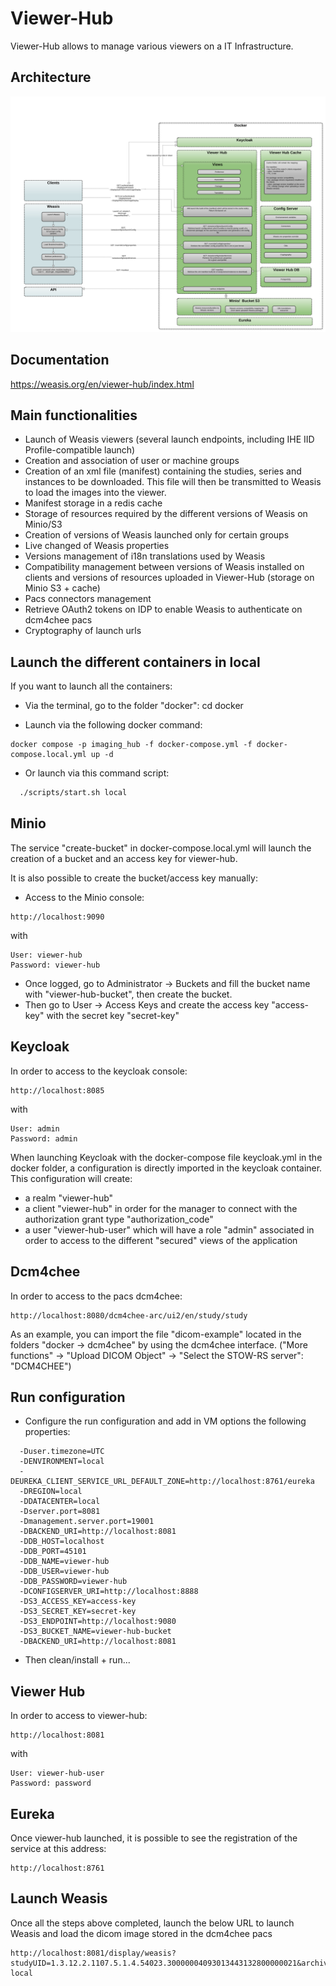 ﻿
# Viewer-Hub
Viewer-Hub allows to manage various viewers on a IT Infrastructure. 

## Architecture
![architecture.svg](src/main/resources/documentation/architecture.svg)

## Documentation
https://weasis.org/en/viewer-hub/index.html

## Main functionalities
- Launch of Weasis viewers (several launch endpoints, including IHE IID Profile-compatible launch)
- Creation and association of user or machine groups
- Creation of an xml file (manifest) containing the studies, series and instances to be downloaded. This file will then be transmitted to Weasis to load the images into the viewer.
- Manifest storage in a redis cache
- Storage of resources required by the different versions of Weasis on Minio/S3
- Creation of versions of Weasis launched only for certain groups
- Live changed of Weasis properties 
- Versions management of i18n translations used by Weasis
- Compatibility management between versions of Weasis installed on clients and versions of resources uploaded in Viewer-Hub (storage on Minio S3 + cache)
- Pacs connectors management
- Retrieve OAuth2 tokens on IDP to enable Weasis to authenticate on dcm4chee pacs
- Cryptography of launch urls

## Launch the different containers in local

If you want to launch all the containers:
- Via the terminal, go to the folder "docker": cd docker

- Launch via the following docker command:
```
docker compose -p imaging_hub -f docker-compose.yml -f docker-compose.local.yml up -d
```

- Or launch via this command script:

```bash
  ./scripts/start.sh local
```

## Minio

The service "create-bucket" in docker-compose.local.yml will launch the creation of a bucket and an access key for viewer-hub.

It is also possible to create the bucket/access key manually:

- Access to the Minio console:
```  
http://localhost:9090
```
with

```
User: viewer-hub
Password: viewer-hub
```

- Once logged, go to Administrator -> Buckets and fill the bucket name with "viewer-hub-bucket", then create the bucket.
- Then go to User -> Access Keys and create the access key "access-key" with the secret key "secret-key"

## Keycloak

In order to access to the keycloak console: 
```
http://localhost:8085
```
with
```
User: admin
Password: admin
```

When launching Keycloak with the docker-compose file keycloak.yml in the docker folder, a configuration 
is directly imported in the keycloak container. This configuration will create: 
- a realm "viewer-hub"
- a client "viewer-hub" in order for the manager to connect with the authorization grant type "authorization_code"
- a user "viewer-hub-user" which will have a role "admin" associated in order to access to the different "secured" views of the application


## Dcm4chee 

In order to access to the pacs dcm4chee:
```
http://localhost:8080/dcm4chee-arc/ui2/en/study/study
```

As an example, you can import the file "dicom-example" located in the folders "docker -> dcm4chee" by using the dcm4chee interface.
("More functions" -> "Upload DICOM Object" -> "Select the STOW-RS server": "DCM4CHEE")

## Run configuration

- Configure the run configuration and add in VM options the following properties:
```
  -Duser.timezone=UTC
  -DENVIRONMENT=local
  -DEUREKA_CLIENT_SERVICE_URL_DEFAULT_ZONE=http://localhost:8761/eureka
  -DREGION=local
  -DDATACENTER=local
  -Dserver.port=8081
  -Dmanagement.server.port=19001
  -DBACKEND_URI=http://localhost:8081
  -DDB_HOST=localhost
  -DDB_PORT=45101
  -DDB_NAME=viewer-hub
  -DDB_USER=viewer-hub
  -DDB_PASSWORD=viewer-hub
  -DCONFIGSERVER_URI=http://localhost:8888
  -DS3_ACCESS_KEY=access-key
  -DS3_SECRET_KEY=secret-key
  -DS3_ENDPOINT=http://localhost:9080
  -DS3_BUCKET_NAME=viewer-hub-bucket
  -DBACKEND_URI=http://localhost:8081
```
- Then clean/install + run...

## Viewer Hub

In order to access to viewer-hub: 
```
http://localhost:8081
```
with

```
User: viewer-hub-user
Password: password
```

## Eureka

Once viewer-hub launched, it is possible to see the registration of the service at this address:
```
http://localhost:8761
```

## Launch Weasis

Once all the steps above completed, launch the below URL to launch Weasis and load the dicom image stored in the dcm4chee pacs
```
http://localhost:8081/display/weasis?studyUID=1.3.12.2.1107.5.1.4.54023.30000004093013443132800000021&archive=dcm4chee-local
```